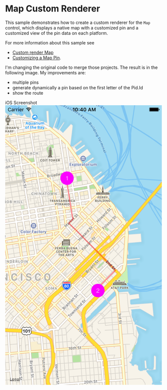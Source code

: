 Map Custom Renderer
===================

This sample demonstrates how to create a custom renderer for the `Map` control, which displays a native map with a customized pin and a customized view of the pin data on each platform.

For more information about this sample see
- [Custom render Map](https://developer.xamarin.com/guides/xamarin-forms/application-fundamentals/custom-renderer/map/)
- [Customizing a Map Pin](http://developer.xamarin.com/guides/xamarin-forms/custom-renderer/map/customized-pin/).

I'm changing the original code to merge those projects. The result is in the following image. My improvements are:
- multiple pins
- generate dynamically a pin based on the first letter of the Pid.Id
- show the route


iOS Screenshot
![iOS Screenshot](https://github.com/erossini/XamarinFormsCustomMap/blob/master/Screenshots/Screenshot-iOS.png)
